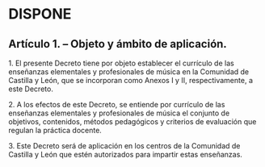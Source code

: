 # DISPONE

## **Artículo 1\. – Objeto y ámbito de aplicación.**

1\. El presente Decreto tiene por objeto establecer el currículo de las enseñanzas elementales y profesionales de música en la Comunidad de Castilla y León, que se incorporan como Anexos I y II, respectivamente, a este Decreto.

2\. A los efectos de este Decreto, se entiende por currículo de las enseñanzas elementales y profesionales de música el conjunto de objetivos, contenidos, métodos pedagógicos y criterios de evaluación que regulan la práctica docente.

3\. Este Decreto será de aplicación en los centros de la Comunidad de Castilla y León que estén autorizados para impartir estas enseñanzas.
